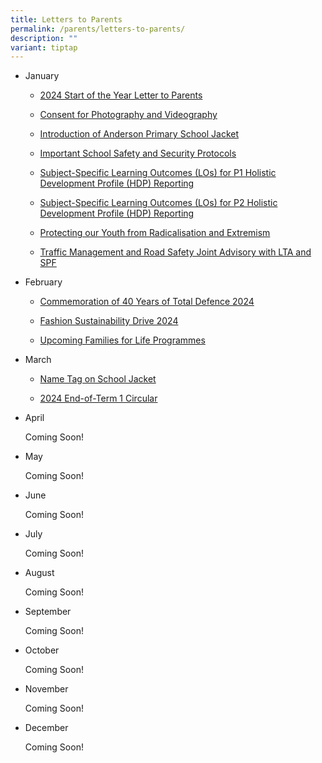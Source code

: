 ```yaml
---
title: Letters to Parents
permalink: /parents/letters-to-parents/
description: ""
variant: tiptap
---
```

<ul>
<li>
<p>January</p>
<ul data-tight="true" class="tight">
<li>
<p><a href="/files/2024_Start_of_the_Year_Letter_to_Parents_dated_29_Dec_23.pdf" rel="noopener noreferrer nofollow" target="_blank">2024 Start of the Year Letter to Parents</a>
</p>
</li>
<li>
<p><a href="/announcements/sites/consent-for-photography-and-videography/" rel="noopener noreferrer nofollow" target="">Consent for Photography and Videography</a>
</p>
</li>
<li>
<p><a href="/announcements/sites/anderson-school-jacket/" rel="noopener noreferrer nofollow" target="">Introduction of Anderson Primary School Jacket</a>
</p>
</li>
<li>
<p><a href="/files/Important_School_Safety_and_Security_Protocols.pdf" rel="noopener noreferrer nofollow" target="_blank">Important School Safety and Security Protocols</a>
</p>
</li>
<li>
<p><a href="/files/P1_Letter__Subj_Specific_LOs_for_2024_.pdf" rel="noopener noreferrer nofollow" target="_blank">Subject-Specific Learning Outcomes (LOs) for P1 Holistic Development Profile (HDP) Reporting</a>
</p>
</li>
<li>
<p><a href="/files/P2_Letter__Subj_Specific_LOs_for_2024_.pdf" rel="noopener noreferrer nofollow" target="_blank">Subject-Specific Learning Outcomes (LOs) for P2 Holistic Development Profile (HDP) Reporting</a>
</p>
</li>
<li>
<p><a href="/files/Protecting_our_Youth_from_Radicalisation_and_Extremism_for_Parents_.pdf" rel="noopener noreferrer nofollow" target="_blank">Protecting our Youth from Radicalisation and Extremism</a>
</p>
</li>
<li>
<p><a href="/files/Traffic_Management_and_Road_Safety_Joint_Advisory_2024.pdf" rel="noopener noreferrer nofollow" target="_blank">Traffic Management and Road Safety Joint Advisory with LTA and SPF</a>
</p>
</li>
</ul>
</li>
<li>
<p>February</p>
<ul data-tight="true" class="tight">
<li>
<p><a href="/announcements/sites/total-defence-2024/" rel="noopener noreferrer nofollow" target="">Commemoration of 40 Years of Total Defence 2024</a>
</p>
</li>
<li>
<p><a href="/files/2024_Parents_Letter_on_Fashion_Sustainability_Drive_2_Feb_2024.pdf" rel="noopener noreferrer nofollow" target="_blank">Fashion Sustainability Drive 2024</a>
</p>
</li>
<li>
<p><a href="/files/Upcoming_Families_for_Life_Programmes.pdf" rel="noopener noreferrer nofollow" target="_blank">Upcoming Families for Life Programmes</a>
</p>
</li>
</ul>
</li>
<li>
<p>March</p>
<ul data-tight="true" class="tight">
<li>
<p><a href="/announcements/sites/nameonschooljacket/" rel="noopener noreferrer nofollow" target="">Name Tag on School Jacket</a>
</p>
</li>
<li>
<p><a href="/files/2024_End_of_Term_1_Letter_to_Parent_5_March.pdf" rel="noopener noreferrer nofollow" target="_blank">2024 End-of-Term 1 Circular</a>
</p>
</li>
</ul>
</li>
<li>
<p>April</p>
<p>Coming Soon!</p>
</li>
<li>
<p>May</p>
<p>Coming Soon!</p>
</li>
<li>
<p>June</p>
<p>Coming Soon!</p>
</li>
<li>
<p>July</p>
<p>Coming Soon!</p>
</li>
<li>
<p>August</p>
<p>Coming Soon!</p>
</li>
<li>
<p>September</p>
<p>Coming Soon!</p>
</li>
<li>
<p>October</p>
<p>Coming Soon!</p>
</li>
<li>
<p>November</p>
<p>Coming Soon!</p>
</li>
<li>
<p>December</p>
<p>Coming Soon!</p>
</li>
</ul>
<p></p>